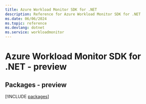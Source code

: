 ```yaml
---
title: Azure Workload Monitor SDK for .NET
description: Reference for Azure Workload Monitor SDK for .NET
ms.date: 06/06/2024
ms.topic: reference
ms.devlang: dotnet
ms.service: workloadmonitor
---
```

# Azure Workload Monitor SDK for .NET - preview
## Packages - preview
[!INCLUDE [packages](workload-monitor-index.md)]